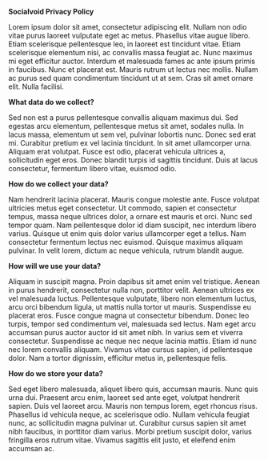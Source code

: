 **Socialvoid Privacy Policy**

Lorem ipsum dolor sit amet, consectetur adipiscing elit. Nullam non odio vitae purus laoreet vulputate eget ac metus. Phasellus vitae augue libero. Etiam scelerisque pellentesque leo, in laoreet est tincidunt vitae. Etiam scelerisque elementum nisi, ac convallis massa feugiat ac. Nunc maximus mi eget efficitur auctor. Interdum et malesuada fames ac ante ipsum primis in faucibus. Nunc et placerat est. Mauris rutrum ut lectus nec mollis. Nullam ac purus sed quam condimentum tincidunt ut at sem. Cras sit amet ornare elit. Nulla facilisi. 

**What data do we collect?**

Sed non est a purus pellentesque convallis aliquam maximus dui. Sed egestas arcu elementum, pellentesque metus sit amet, sodales nulla. In lacus massa, elementum ut sem vel, pulvinar lobortis nunc. Donec sed erat mi. Curabitur pretium ex vel lacinia tincidunt. In sit amet ullamcorper urna. Aliquam erat volutpat. Fusce est odio, placerat vehicula ultrices a, sollicitudin eget eros. Donec blandit turpis id sagittis tincidunt. Duis at lacus consectetur, fermentum libero vitae, euismod odio. 


**How do we collect your data?**

Nam hendrerit lacinia placerat. Mauris congue molestie ante. Fusce volutpat ultricies metus eget consectetur. Ut commodo, sapien et consectetur tempus, massa neque ultrices dolor, a ornare est mauris et orci. Nunc sed tempor quam. Nam pellentesque dolor id diam suscipit, nec interdum libero varius. Quisque ut enim quis dolor varius ullamcorper eget a tellus. Nam consectetur fermentum lectus nec euismod. Quisque maximus aliquam pulvinar. In velit lorem, dictum ac neque vehicula, rutrum blandit augue. 


**How will we use your data?**

Aliquam in suscipit magna. Proin dapibus sit amet enim vel tristique. Aenean in purus hendrerit, consectetur nulla non, porttitor velit. Aenean ultrices ex vel malesuada luctus. Pellentesque vulputate, libero non elementum luctus, arcu orci bibendum ligula, ut mattis nulla tortor ut mauris. Suspendisse eu placerat eros. Fusce congue magna ut consectetur bibendum. Donec leo turpis, tempor sed condimentum vel, malesuada sed lectus. Nam eget arcu accumsan purus auctor auctor id sit amet nibh. In varius sem et viverra consectetur. Suspendisse ac neque nec neque lacinia mattis. Etiam id nunc nec lorem convallis aliquam. Vivamus vitae cursus sapien, id pellentesque dolor. Nam a tortor dignissim, efficitur metus in, pellentesque felis. 


**How do we store your data?**

Sed eget libero malesuada, aliquet libero quis, accumsan mauris. Nunc quis urna dui. Praesent arcu enim, laoreet sed ante eget, volutpat hendrerit sapien. Duis vel laoreet arcu. Mauris non tempus lorem, eget rhoncus risus. Phasellus id vehicula neque, ac scelerisque odio. Nullam vehicula feugiat nunc, ac sollicitudin magna pulvinar ut. Curabitur cursus sapien sit amet nibh faucibus, in porttitor diam varius. Morbi pretium suscipit dolor, varius fringilla eros rutrum vitae. Vivamus sagittis elit justo, et eleifend enim accumsan ac. 